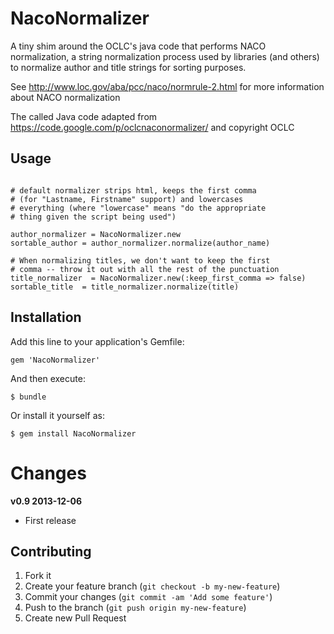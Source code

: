 # NacoNormalizer

A tiny shim around the OCLC's java code that performs NACO normalization,
a string normalization process used by libraries (and others) to normalize
author and title strings for sorting purposes.

See http://www.loc.gov/aba/pcc/naco/normrule-2.html for more information about NACO normalization

The called Java code adapted from https://code.google.com/p/oclcnaconormalizer/ and copyright OCLC

## Usage

~~~

# default normalizer strips html, keeps the first comma
# (for "Lastname, Firstname" support) and lowercases
# everything (where "lowercase" means "do the appropriate
# thing given the script being used")

author_normalizer = NacoNormalizer.new
sortable_author = author_normalizer.normalize(author_name)

# When normalizing titles, we don't want to keep the first
# comma -- throw it out with all the rest of the punctuation
title_normalizer  = NacoNormalizer.new(:keep_first_comma => false)
sortable_title  = title_normalizer.normalize(title)

~~~

## Installation

Add this line to your application's Gemfile:

    gem 'NacoNormalizer'

And then execute:

    $ bundle

Or install it yourself as:

    $ gem install NacoNormalizer


# Changes

__v0.9 2013-12-06__
* First release

## Contributing

1. Fork it
2. Create your feature branch (`git checkout -b my-new-feature`)
3. Commit your changes (`git commit -am 'Add some feature'`)
4. Push to the branch (`git push origin my-new-feature`)
5. Create new Pull Request
